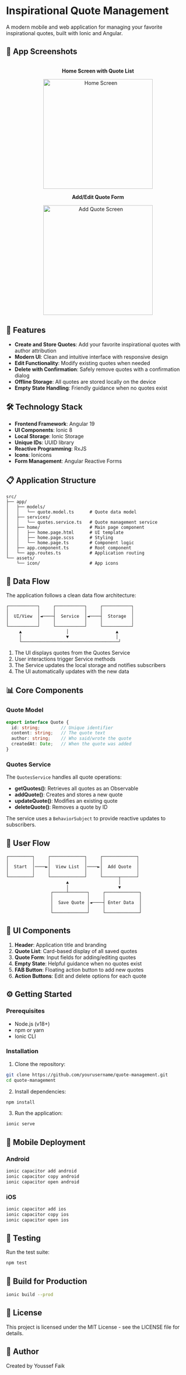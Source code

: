 # Inspirational Quote Management

A modern mobile and web application for managing your favorite inspirational quotes, built with Ionic and Angular.

## 📱 App Screenshots

<div align="center">
  <div style="display: inline-block; margin: 0 10px; text-align: center;">
    <p><strong>Home Screen with Quote List</strong></p>
    <img src="screenshots/home.png" alt="Home Screen" width="300"/>
  </div>
  <div style="display: inline-block; margin: 0 10px; text-align: center;">
    <p><strong>Add/Edit Quote Form</strong></p>
    <img src="screenshots/add-quote.png" alt="Add Quote Screen" width="300"/>
  </div>
</div>

## 📱 Features

- **Create and Store Quotes**: Add your favorite inspirational quotes with author attribution
- **Modern UI**: Clean and intuitive interface with responsive design
- **Edit Functionality**: Modify existing quotes when needed
- **Delete with Confirmation**: Safely remove quotes with a confirmation dialog
- **Offline Storage**: All quotes are stored locally on the device
- **Empty State Handling**: Friendly guidance when no quotes exist

## 🛠️ Technology Stack

- **Frontend Framework**: Angular 19
- **UI Components**: Ionic 8
- **Local Storage**: Ionic Storage
- **Unique IDs**: UUID library
- **Reactive Programming**: RxJS
- **Icons**: Ionicons
- **Form Management**: Angular Reactive Forms

## 📋 Application Structure

```
src/
├── app/
│   ├── models/
│   │   └── quote.model.ts      # Quote data model
│   ├── services/
│   │   └── quotes.service.ts   # Quote management service
│   ├── home/                   # Main page component
│   │   ├── home.page.html      # UI template
│   │   ├── home.page.scss      # Styling
│   │   └── home.page.ts        # Component logic
│   ├── app.component.ts        # Root component
│   └── app.routes.ts           # Application routing
└── assets/
    └── icon/                   # App icons
```

## 💾 Data Flow

The application follows a clean data flow architecture:

```
┌───────────┐     ┌───────────┐     ┌───────────┐
│           │     │           │     │           │
│  UI/View  │◄────┤  Service  │◄────┤  Storage  │
│           │     │           │     │           │
└───────────┘     └───────────┘     └───────────┘
     ▲                 │                  ▲
     │                 ▼                  │
     └─────────────────────────────────────┘
```

1. The UI displays quotes from the Quotes Service
2. User interactions trigger Service methods
3. The Service updates the local storage and notifies subscribers
4. The UI automatically updates with the new data

## 📊 Core Components

### Quote Model

```typescript
export interface Quote {
  id: string;        // Unique identifier
  content: string;   // The quote text
  author: string;    // Who said/wrote the quote
  createdAt: Date;   // When the quote was added
}
```

### Quotes Service

The `QuotesService` handles all quote operations:

- **getQuotes()**: Retrieves all quotes as an Observable
- **addQuote()**: Creates and stores a new quote
- **updateQuote()**: Modifies an existing quote
- **deleteQuote()**: Removes a quote by ID

The service uses a `BehaviorSubject` to provide reactive updates to subscribers.

## 🔄 User Flow

```
┌─────────┐     ┌─────────────┐     ┌─────────────┐
│         │     │             │     │             │
│  Start  │────►│  View List  │────►│  Add Quote  │
│         │     │             │     │             │
└─────────┘     └─────────────┘     └──────┬──────┘
                       ▲                   │
                       │                   ▼
                 ┌─────┴───────┐     ┌─────────────┐
                 │             │     │             │
                 │  Save Quote │◄────┤ Enter Data  │
                 │             │     │             │
                 └─────────────┘     └─────────────┘
```

## 🎨 UI Components

1. **Header**: Application title and branding
2. **Quote List**: Card-based display of all saved quotes
3. **Quote Form**: Input fields for adding/editing quotes
4. **Empty State**: Helpful guidance when no quotes exist
5. **FAB Button**: Floating action button to add new quotes
6. **Action Buttons**: Edit and delete options for each quote

## ⚙️ Getting Started

### Prerequisites

- Node.js (v18+)
- npm or yarn
- Ionic CLI

### Installation

1. Clone the repository:
```bash
git clone https://github.com/yourusername/quote-management.git
cd quote-management
```

2. Install dependencies:
```bash
npm install
```

3. Run the application:
```bash
ionic serve
```

## 📱 Mobile Deployment

### Android

```bash
ionic capacitor add android
ionic capacitor copy android
ionic capacitor open android
```

### iOS

```bash
ionic capacitor add ios
ionic capacitor copy ios
ionic capacitor open ios
```

## 🧪 Testing

Run the test suite:

```bash
npm test
```

## 🚀 Build for Production

```bash
ionic build --prod
```

## 📄 License

This project is licensed under the MIT License - see the LICENSE file for details.

## 👤 Author

Created by Youssef Faik